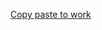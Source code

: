 [Copy paste to work](http://stackoverflow.com/questions/22184695/pasting-to-vim-from-clipboard-cuts-off-first-few-lines)
